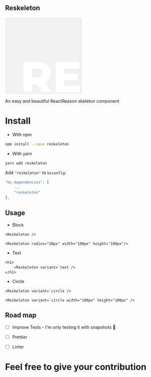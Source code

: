 ## Reskeleton

<img align="center" width="250px" src="./reskeleton-image.gif"/>

<span align="center">An easy and beautiful ReactReason skeleton component</span>



# Install

- With npm

```bash
npm install --save reskeleton
```

- With yarn

```bash
yarn add reskeleton
```

Add `"reskeleton"` to `bsconfig`:

```js
"bs-dependencies": [
    ...
    "reskeleton"
],
```

## Usage

- Block

```reason
<Reskeleton />
```

```reason
<Reskeleton radius="20px" width="100px" height="100px"/>
```

- Text

```reason
<h1>
    <Reskeleton variant=`text />
</h1>
```

- Circle

```reason
<Reskeleton variant=`circle />
```

```reason
<Reskeleton variant=`circle width="100px" height="100px" />
```



## Road map

- [ ] Improve Tests - I'm only testing it with snapshots :eyes: 
- [ ] Prettier
- [ ] Linter


# Feel free to give your contribution
